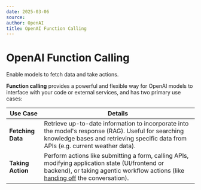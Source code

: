 ```yaml
---
date: 2025-03-06
source: 
author: OpenAI
title: OpenAI Function Calling
---
```


# OpenAI Function Calling

Enable models to fetch data and take actions.

**Function calling** provides a powerful and flexible way for OpenAI models to interface with your code or external services, and has two primary use cases:

|  Use Case | Details |
| ---------- | -------- |
| **Fetching Data** | Retrieve up-to-date information to incorporate into the model's response (RAG). Useful for searching knowledge bases and retrieving specific data from APIs (e.g. current weather data). |
| **Taking Action** | Perform actions like submitting a form, calling APIs, modifying application state (UI/frontend or backend), or taking agentic workflow actions (like [handing off](https://cookbook.openai.com/examples/orchestrating_agents) the conversation). |